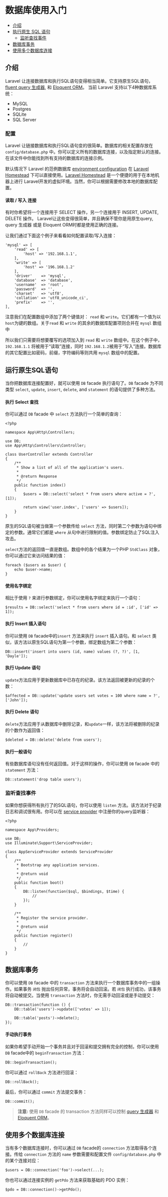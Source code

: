 # 数据库使用入门

- [介绍](#introduction)
- [执行原生 SQL 语句](#running-queries)
    - [监听查找事件](#listening-for-query-events)
- [数据库事务](#database-transactions)
- [使用多个数据库连接](#accessing-connections)

<a name="introduction"></a>
## 介绍

Laravel 让连接数据库和执行SQL语句变得相当简单。它支持原生SQL语句，[fluent query 生成器](/docs/{{version}}/queries), 和 [Eloquent ORM](/docs/{{version}}/eloquent)。 当前 Laravel 支持以下4种数据库系统：

- MySQL
- Postgres
- SQLite
- SQL Server

<a name="configuration"></a>
### 配置

Laravel 让链接数据库和执行SQL语句变的很简单。数据库的相关配置存放在 `config/database.php` 中。你可以定义所有的数据库连接，以及指定默认的连接。在该文件中你能找到所有支持的数据库的连接示例。

默认情况下 Laravel 的范例数据库 [environment configuration](/docs/{{version}}/installation#environment-configuration) 在 [Laravel Homestead](/docs/{{version}}/homestead) 下可以直接使用。[Laravel Homestead](/docs/{{version}}/homestead) 是一个便捷的用于在本地机器上进行 Laravel开发的虚拟环境。当然，你可以根据需要修改本地的数据库配置。

<a name="read-write-connections"></a>
#### 读取 / 写入 连接

有时你希望将一个连接用于 SELECT 操作，另一个连接用于 INSERT, UPDATE, DELETE 操作。 Laravel让这些变得很简单，并且确保不管你是用原生query, query 生成器 或是 Eloquent ORM时都是使用正确的连接。

让我们通过下面这个例子来看看如何配置读取/写入连接：

    'mysql' => [
        'read' => [
            'host' => '192.168.1.1',
        ],
        'write' => [
            'host' => '196.168.1.2'
        ],
        'driver'    => 'mysql',
        'database'  => 'database',
        'username'  => 'root',
        'password'  => '',
        'charset'   => 'utf8',
        'collation' => 'utf8_unicode_ci',
        'prefix'    => '',
    ],

注意我们在配置数组中添加了两个键值对： `read` 和 `write`。它们都有一个值为以`host`为键的数组。关于`read` 和 `write` 的其余的数据库配置项则合并在 `mysql` 数组中

所以我们只需要将想要覆写的选项加入到 `read` 和 `write` 数组中。在这个例子中，`192.168.1.1` 将被用于“读取”连接，同时 `192.168.1.2`被用于“写入”连接。数据库的其它配置比如密码，前缀，字符编码等则共用 `mysql` 数组中的配置。

<a name="running-queries"></a>
## 运行原生SQL语句

当你把数据库连接配置好，就可以使用 `DB` facade 执行语句了。`DB` facade 为不同类型 `select`, `update`, `insert`, `delete`, and `statement` 的语句提供了多种方法。

#### 执行 Select 查找

你可以通过 `DB` facade 中 `select` 方法执行一个简单的查询：

    <?php

    namespace App\Http\Controllers;

    use DB;
    use App\Http\Controllers\Controller;

    class UserController extends Controller
    {
        /**
         * Show a list of all of the application's users.
         *
         * @return Response
         */
        public function index()
        {
            $users = DB::select('select * from users where active = ?', [1]);

            return view('user.index', ['users' => $users]);
        }
    }

原生的SQL语句被当做第一个参数传给 `select` 方法，同时第二个参数为语句中绑定的参数。通常它们都是 `where` 从句中进行限制的值。参数绑定防止了SQL注入攻击。

`select`方法的返回值一直是数组。数组中的各个结果为一个PHP `StdClass` 对象，你可以通过它来访问结果的值：

    foreach ($users as $user) {
        echo $user->name;
    }

#### 使用名字绑定

相比于使用 `?` 来进行参数绑定，你可以使用名字绑定来执行一个语句：

    $results = DB::select('select * from users where id = :id', ['id' => 1]);

#### 执行 Insert 插入语句

你可以使用 `DB` facade中的`insert` 方法来执行 `insert` 插入语句。和 `select` 类似，该方法以原生SQL语句为第一个参数，绑定数组为第二个参数：

    DB::insert('insert into users (id, name) values (?, ?)', [1, 'Dayle']);

#### 执行 Update 语句

`update`方法应用于更新数据库中已存在的纪录。该方法返回被更新的纪录的个数：

    $affected = DB::update('update users set votes = 100 where name = ?', ['John']);

#### 执行 Delete 语句

`delete`方法应用于从数据库中删除记录，和`update`一样，该方法将被删除的纪录的个数作为返回值：

    $deleted = DB::delete('delete from users');

#### 执行一般语句

有些数据库语句没有任何返回值。对于这样的操作，你可以使用 `DB` facade 中的 `statement` 方法：

    DB::statement('drop table users');

<a name="listening-for-query-events"></a>
### 监听查找事件

如果你想获得所有执行了的SQL语句，你可以使用 `listen` 方法。该方法对于纪录日志和调试很有用。你可以在 [service provider](/docs/{{version}}/providers) 中注册你的query监听器：

    <?php

    namespace App\Providers;

    use DB;
    use Illuminate\Support\ServiceProvider;

    class AppServiceProvider extends ServiceProvider
    {
        /**
         * Bootstrap any application services.
         *
         * @return void
         */
        public function boot()
        {
            DB::listen(function($sql, $bindings, $time) {
                //
            });
        }

        /**
         * Register the service provider.
         *
         * @return void
         */
        public function register()
        {
            //
        }
    }

<a name="database-transactions"></a>
## 数据库事务

你可以使用 `DB` facade 中的 `transaction` 方法来执行一个数据库事务中的一组操作。如果事务 `闭包` 抛出任何异常，事务将会自动回滚。若 `闭包` 执行成功，该事务将自动被提交。当使用 `transaction` 方法时，你无需手动回滚或是手动提交：

    DB::transaction(function () {
        DB::table('users')->update(['votes' => 1]);

        DB::table('posts')->delete();
    });

#### 手动执行事务

如果你希望手动开始一个事务并且对于回滚和提交拥有完全的控制，你可以使用 `DB` facade中的 `beginTransaction` 方法：

    DB::beginTransaction();

你可以通过 `rollBack` 方法进行回滚：

    DB::rollBack();

最后，你可以通过 `commit` 方法提交事务：

    DB::commit();

> **注意:** 使用 `DB` facade 的 transaction 方法同样可以控制 [query 生成器](/docs/{{version}}/queries) 和 [Eloquent ORM](/docs/{{version}}/eloquent)。

<a name="accessing-connections"></a>
## 使用多个数据库连接

当有多个数据库连接时，你可以通过 `DB` facade的 `connection` 方法取得各个连接。传给 `connection` 方法的 `name` 参数需要和配置文件 `config/database.php` 中的某个连接对应：

    $users = DB::connection('foo')->select(...);

你也可以通过连接实例的 `getPdo` 方法来获取基础的 PDO 实例：

    $pdo = DB::connection()->getPdo();
